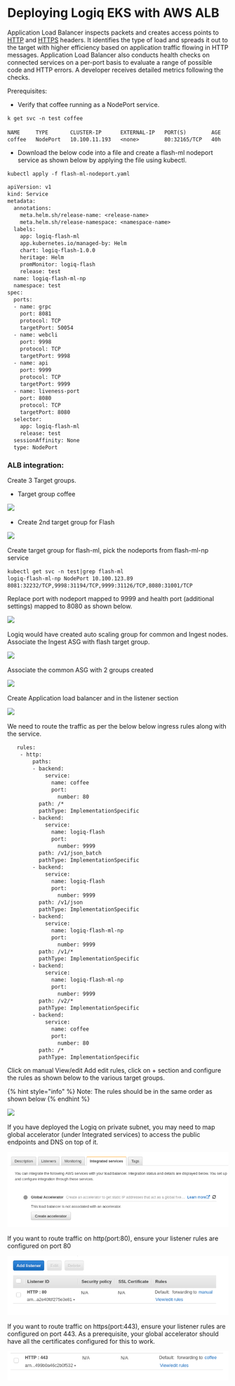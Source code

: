 # Deploying Logiq EKS with AWS ALB

Application Load Balancer inspects packets and creates access points to [HTTP](https://whatis.techtarget.com/definition/HTTP-Hypertext-Transfer-Protocol) and [HTTPS](https://searchsoftwarequality.techtarget.com/definition/HTTPS) headers. It identifies the type of load and spreads it out to the target with higher efficiency based on application traffic flowing in HTTP messages. Application Load Balancer also conducts health checks on connected services on a per-port basis to evaluate a range of possible code and HTTP errors. A developer receives detailed metrics following the checks.

Prerequisites:

* Verify that coffee running as a NodePort service.

```
k get svc -n test coffee

NAME     TYPE       CLUSTER-IP      EXTERNAL-IP   PORT(S)        AGE
coffee   NodePort   10.100.11.193   <none>        80:32165/TCP   40h
```

* Download the below code into a file and create a flash-ml nodeport service as shown below by applying the file using kubectl.

```
kubectl apply -f flash-ml-nodeport.yaml
```

```
apiVersion: v1
kind: Service
metadata:
  annotations:
    meta.helm.sh/release-name: <release-name>
    meta.helm.sh/release-namespace: <namespace-name>
  labels:
    app: logiq-flash-ml
    app.kubernetes.io/managed-by: Helm
    chart: logiq-flash-1.0.0
    heritage: Helm
    promMonitor: logiq-flash
    release: test
  name: logiq-flash-ml-np
  namespace: test
spec:
  ports:
  - name: grpc
    port: 8081
    protocol: TCP
    targetPort: 50054
  - name: webcli
    port: 9998
    protocol: TCP
    targetPort: 9998
  - name: api
    port: 9999
    protocol: TCP
    targetPort: 9999
  - name: liveness-port
    port: 8080
    protocol: TCP
    targetPort: 8080
  selector:
    app: logiq-flash-ml
    release: test
  sessionAffinity: None
  type: NodePort 
```

### ALB integration:

Create 3 Target groups.

* Target group coffee

![](https://lh4.googleusercontent.com/8Pw1H9jtBYbaTfNo\_s0g9W0G3\_CzxGpCacAR2wDhIZcV4oTcBWo59\_95KYldYK6D5Q86r4xKJsQ1yvumbOo9YpqU\_DD5REH6hJ9pClYVMgQyQURGHxQubHv7z0n3abQeTfcwRE-x)

* Create 2nd target group for Flash

![](https://lh6.googleusercontent.com/Z9Zp9kTwUgZJl8ffrLM5rAq414sRY\_tPv40pLU\_zJfnYPkDAljR89cROfsSzeX8pMXdUc36JVVR\_o5DyLOVyj-yMv3UdJy\_C9-cT9pQDm8uLuLBjGj55OP8LwzxL4BSMlI\_uG7Yn)

Create target group for flash-ml, pick the nodeports from flash-ml-np service

```
kubectl get svc -n test|grep flash-ml 
logiq-flash-ml-np NodePort 10.100.123.89 8081:32232/TCP,9998:31194/TCP,9999:31126/TCP,8080:31001/TCP
```

&#x20;Replace port with nodeport mapped to 9999 and health port (additional settings) mapped to 8080 as shown below.

![](https://lh3.googleusercontent.com/ai7ig51CnmjxOPITELhvZ0ufkRpGPjSfHVj8MhNgjYnjInqwI7yfJyAg\_rGc2xbdrBuXmjkHDviLg-Sxh6I34fGyNTBTcvSxDt1xV79HUi1HaaoFQczV9z9euwUC7nIUAYHE8wxr)

Logiq would have created auto scaling group for common and Ingest nodes. Associate the Ingest ASG with flash target group.

![](https://lh3.googleusercontent.com/X4o\_29hFbuPqDFSPMxShLmRgfqYhzN5EbTWWT4za\_snOG3JJ9JEEmsiGMLDjStRh83qeleN8ZREv9z5HCIWGxdxAiGMTYXYKQ0tzAxNUbN0FGacLj6HFIokuIJ4jshL0mJTMoRPu)

Associate the common ASG with 2 groups created

![](https://lh6.googleusercontent.com/y8ERNyhZUBPRwvQfOBRRdFgj1GWCCGonLi0SUAcEKGaQ974yuZ2iICz4YJG-PKLOWBPg25laey4Id44fFNlv7VmYbXKf9ifmBSE4Wtk66qlzg6S54Bus6xWVP3nyqvqrtCFkJwm\_)

Create Application load balancer and in the listener section

![](https://lh3.googleusercontent.com/eulpuoynsPsJ3EfyDbGPdC0DTBWCI9IgclDknOzaLxMyIorwVkgLzp7YigT3WypHj5fr5dPT\_ZVBURxsbCACe33KcNUuNNTP6EpgQkX4fRflxe1dNsWadsg8WDOeRr0nlzZ5zzKw)

We need to route the traffic as per the below below ingress rules along with the service.

```
   rules:
    - http:
        paths:
        - backend:
            service:
              name: coffee
              port:
                number: 80
          path: /*
          pathType: ImplementationSpecific
        - backend:
            service:
              name: logiq-flash
              port:
                number: 9999
          path: /v1/json_batch
          pathType: ImplementationSpecific
        - backend:
            service:
              name: logiq-flash
              port:
                number: 9999
          path: /v1/json
          pathType: ImplementationSpecific
        - backend:
            service:
              name: logiq-flash-ml-np
              port:
                number: 9999
          path: /v1/*
          pathType: ImplementationSpecific
        - backend:
            service:
              name: logiq-flash-ml-np
              port:
                number: 9999
          path: /v2/*
          pathType: ImplementationSpecific
        - backend:
            service:
              name: coffee
              port:
                number: 80
          path: /*
          pathType: ImplementationSpecific

```



Click on manual View/edit Add edit rules, click on + section and configure the rules as shown below to the various target groups.

{% hint style="info" %}
Note: The rules should be in the same order as shown below
{% endhint %}

![](https://lh4.googleusercontent.com/X7Ih0K85bHasXm8uvJRA223ZUBQgIKrDTCoR-dstI48FT0qtJWtjL\_2LcC1CKbcqkTC15LTwsyPNYTBUVb8yyIU8RKHtdIhFRsreTzlROrXCLzPZt6kcE1-ZDAkPSXi9UpqCdN8o)

If you have deployed the Logiq on private subnet, you may need to map global accelerator (under Integrated services) to access the public endpoints and DNS on top of it.&#x20;

![](<../.gitbook/assets/image (20) (1) (1) (1) (1) (1).png>)

If you want to route traffic on http(port:80), ensure your listener rules are configured on port 80

![](<../.gitbook/assets/image (16) (1) (1) (1).png>)

If you want to route traffic on https(port:443), ensure your listener rules are configured on port 443. As a prerequisite, your global accelerator should have all the certificates configured for this to work.

![](<../.gitbook/assets/image (12) (1).png>)
